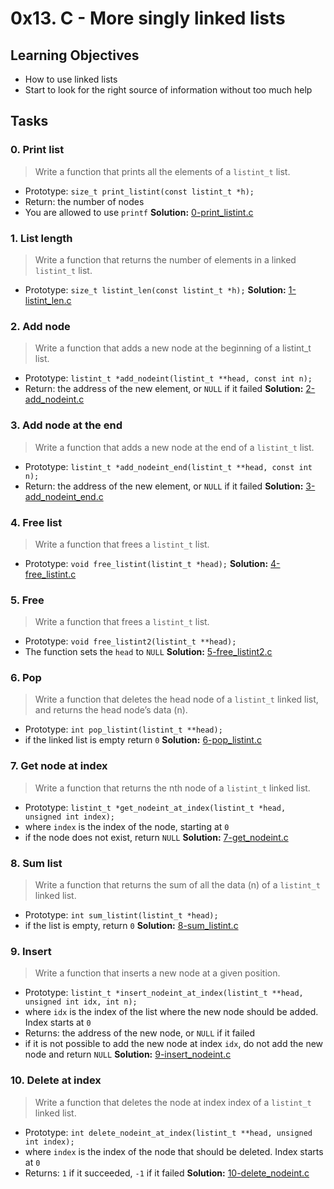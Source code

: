 # 0x13. C - More singly linked lists
## Learning Objectives
- How to use linked lists
- Start to look for the right source of information without too much help

## Tasks
### 0. Print list
> Write a function that prints all the elements of a `listint_t` list.

- Prototype: `size_t print_listint(const listint_t *h);`
- Return: the number of nodes
- You are allowed to use `printf`
**Solution:** [0-print_listint.c]()


### 1. List length
> Write a function that returns the number of elements in a linked `listint_t` list.

- Prototype: `size_t listint_len(const listint_t *h);`
**Solution:** [1-listint_len.c]()


### 2. Add node
> Write a function that adds a new node at the beginning of a listint_t list.

- Prototype: `listint_t *add_nodeint(listint_t **head, const int n);`
- Return: the address of the new element, or `NULL` if it failed
**Solution:** [2-add_nodeint.c]()


### 3. Add node at the end
> Write a function that adds a new node at the end of a `listint_t` list.

- Prototype: `listint_t *add_nodeint_end(listint_t **head, const int n);`
- Return: the address of the new element, or `NULL` if it failed
**Solution:** [3-add_nodeint_end.c]()


### 4. Free list
> Write a function that frees a `listint_t` list.

- Prototype: `void free_listint(listint_t *head);`
**Solution:** [4-free_listint.c]()


### 5. Free
> Write a function that frees a `listint_t` list.

- Prototype: `void free_listint2(listint_t **head);`
- The function sets the `head` to `NULL`
**Solution:** [5-free_listint2.c]()


### 6. Pop
> Write a function that deletes the head node of a `listint_t` linked list, and returns the head node’s data (n).

- Prototype: `int pop_listint(listint_t **head);`
- if the linked list is empty return `0`
**Solution:** [6-pop_listint.c]()


### 7. Get node at index
> Write a function that returns the nth node of a `listint_t` linked list.

- Prototype: `listint_t *get_nodeint_at_index(listint_t *head, unsigned int index);`
- where `index` is the index of the node, starting at `0`
- if the node does not exist, return `NULL`
**Solution:** [7-get_nodeint.c]()


### 8. Sum list
> Write a function that returns the sum of all the data (n) of a `listint_t` linked list.

- Prototype: `int sum_listint(listint_t *head);`
- if the list is empty, return `0`
**Solution:** [8-sum_listint.c]()


### 9. Insert
> Write a function that inserts a new node at a given position.

- Prototype: `listint_t *insert_nodeint_at_index(listint_t **head, unsigned int idx, int n);`
- where `idx` is the index of the list where the new node should be added. Index starts at `0`
- Returns: the address of the new node, or `NULL` if it failed
- if it is not possible to add the new node at index `idx`, do not add the new node and return `NULL`
**Solution:** [9-insert_nodeint.c]()


### 10. Delete at index
> Write a function that deletes the node at index index of a `listint_t` linked list.

- Prototype: `int delete_nodeint_at_index(listint_t **head, unsigned int index);`
- where `index` is the index of the node that should be deleted. Index starts at `0`
- Returns: `1` if it succeeded, `-1` if it failed
**Solution:** [10-delete_nodeint.c]()


